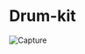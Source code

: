 # Drum-kit
![Capture](https://user-images.githubusercontent.com/48277968/131717707-4b6c9598-c6d0-44fb-98a6-63e03193b450.PNG)

